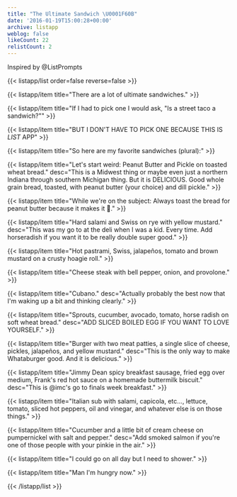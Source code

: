 ```yaml
---
title: "The Ultimate Sandwich \U0001F60B"
date: '2016-01-19T15:00:28+00:00'
archive: listapp
weblog: false
likeCount: 22
relistCount: 2
---
```


Inspired by @ListPrompts

<!--more-->

{{< listapp/list order=false reverse=false >}}

   {{< listapp/item title="There are a lot of ultimate sandwiches." >}}

   {{< listapp/item title="If I had to pick one I would ask, \"Is a street taco a sandwich?\"" >}}

   {{< listapp/item title="BUT I DON'T HAVE TO PICK ONE BECAUSE THIS IS *LIST* APP" >}}

   {{< listapp/item title="So here are my favorite sandwiches (plural):" >}}

   {{< listapp/item title="Let's start weird: Peanut Butter and Pickle on toasted wheat bread."
      desc="This is a Midwest thing or maybe even just a northern Indiana through southern Michigan thing. But it is DELICIOUS. Good whole grain bread, toasted, with peanut butter (your choice) and dill pickle." >}}

   {{< listapp/item title="While we're on the subject: Always toast the bread for peanut butter because it makes it 💯." >}}

   {{< listapp/item title="Hard salami and Swiss on rye with yellow mustard."
      desc="This was my go to at the deli when I was a kid. Every time. Add horseradish if you want it to be really double super good." >}}

   {{< listapp/item title="Hot pastrami, Swiss, jalapeños, tomato and brown mustard on a crusty hoagie roll." >}}

   {{< listapp/item title="Cheese steak with bell pepper, onion, and provolone." >}}

   {{< listapp/item title="Cubano."
      desc="Actually probably the best now that I'm waking up a bit and thinking clearly." >}}

   {{< listapp/item title="Sprouts, cucumber, avocado, tomato, horse radish on soft wheat bread."
      desc="ADD SLICED BOILED EGG IF YOU WANT TO LOVE YOURSELF." >}}

   {{< listapp/item title="Burger with two meat patties, a single slice of cheese, pickles, jalapeños, and yellow mustard."
      desc="This is the only way to make Whataburger good. And it is delicious." >}}

   {{< listapp/item title="Jimmy Dean spicy breakfast sausage, fried egg over medium, Frank's red hot sauce on a homemade buttermilk biscuit."
      desc="This is @imc's go to finals week breakfast." >}}

   {{< listapp/item title="Italian sub with salami, capicola, etc..., lettuce, tomato, sliced hot peppers, oil and vinegar, and whatever else is on those things." >}}

   {{< listapp/item title="Cucumber and a little bit of cream cheese on pumpernickel with salt and pepper."
      desc="Add smoked salmon if you're one of those people with your pinkie in the air." >}}

   {{< listapp/item title="I could go on all day but I need to shower." >}}

   {{< listapp/item title="Man I'm hungry now." >}}

{{< /listapp/list >}}
